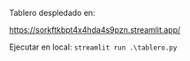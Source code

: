 Tablero despledado en:

https://sorkftkbpt4x4hda4s9pzn.streamlit.app/

Ejecutar en local:
 `streamlit run .\tablero.py`
